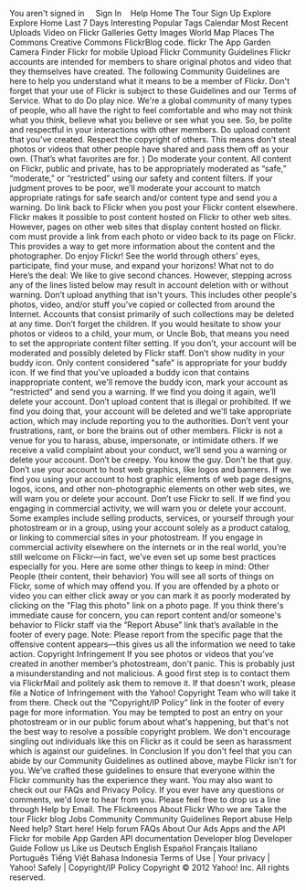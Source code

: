 You aren't signed in     Sign In    Help Home The Tour Sign Up Explore Explore Home Last 7 Days Interesting Popular Tags Calendar Most Recent Uploads Video on Flickr Galleries Getty Images World Map Places The Commons Creative Commons FlickrBlog code. flickr The App Garden Camera Finder Flickr for mobile Upload Flickr Community Guidelines Flickr accounts are intended for members to share original photos and video that they themselves have created. The following Community Guidelines are here to help you understand what it means to be a member of Flickr. Don't forget that your use of Flickr is subject to these Guidelines and our Terms of Service. What to do Do play nice. We're a global community of many types of people, who all have the right to feel comfortable and who may not think what you think, believe what you believe or see what you see. So, be polite and respectful in your interactions with other members. Do upload content that you've created. Respect the copyright of others. This means don't steal photos or videos that other people have shared and pass them off as your own. (That’s what favorites are for. ) Do moderate your content. All content on Flickr, public and private, has to be appropriately moderated as “safe,” “moderate,” or “restricted” using our safety and content filters. If your judgment proves to be poor, we’ll moderate your account to match appropriate ratings for safe search and/or content type and send you a warning. Do link back to Flickr when you post your Flickr content elsewhere. Flickr makes it possible to post content hosted on Flickr to other web sites. However, pages on other web sites that display content hosted on flickr. com must provide a link from each photo or video back to its page on Flickr. This provides a way to get more information about the content and the photographer. Do enjoy Flickr! See the world through others’ eyes, participate, find your muse, and expand your horizons! What not to do Here’s the deal: We like to give second chances. However, stepping across any of the lines listed below may result in account deletion with or without warning. Don’t upload anything that isn't yours. This includes other people's photos, video, and/or stuff you've copied or collected from around the Internet. Accounts that consist primarily of such collections may be deleted at any time. Don’t forget the children. If you would hesitate to show your photos or videos to a child, your mum, or Uncle Bob, that means you need to set the appropriate content filter setting. If you don’t, your account will be moderated and possibly deleted by Flickr staff. Don’t show nudity in your buddy icon. Only content considered "safe" is appropriate for your buddy icon. If we find that you've uploaded a buddy icon that contains inappropriate content, we'll remove the buddy icon, mark your account as “restricted” and send you a warning. If we find you doing it again, we’ll delete your account. Don’t upload content that is illegal or prohibited. If we find you doing that, your account will be deleted and we'll take appropriate action, which may include reporting you to the authorities. Don’t vent your frustrations, rant, or bore the brains out of other members. Flickr is not a venue for you to harass, abuse, impersonate, or intimidate others. If we receive a valid complaint about your conduct, we’ll send you a warning or delete your account. Don’t be creepy. You know the guy. Don't be that guy. Don’t use your account to host web graphics, like logos and banners. If we find you using your account to host graphic elements of web page designs, logos, icons, and other non-photographic elements on other web sites, we will warn you or delete your account. Don’t use Flickr to sell. If we find you engaging in commercial activity, we will warn you or delete your account. Some examples include selling products, services, or yourself through your photostream or in a group, using your account solely as a product catalog, or linking to commercial sites in your photostream. If you engage in commercial activity elsewhere on the internets or in the real world, you’re still welcome on Flickr—in fact, we’ve even set up some best practices especially for you. Here are some other things to keep in mind: Other People (their content, their behavior) You will see all sorts of things on Flickr, some of which may offend you. If you are offended by a photo or video you can either click away or you can mark it as poorly moderated by clicking on the "Flag this photo" link on a photo page. If you think there's immediate cause for concern, you can report content and/or someone's behavior to Flickr staff via the “Report Abuse” link that’s available in the footer of every page. Note: Please report from the specific page that the offensive content appears—this gives us all the information we need to take action. Copyright Infringement If you see photos or videos that you’ve created in another member’s photostream, don't panic. This is probably just a misunderstanding and not malicious. A good first step is to contact them via FlickrMail and politely ask them to remove it. If that doesn't work, please file a Notice of Infringement with the Yahoo! Copyright Team who will take it from there. Check out the “Copyright/IP Policy” link in the footer of every page for more information. You may be tempted to post an entry on your photostream or in our public forum about what's happening, but that's not the best way to resolve a possible copyright problem. We don't encourage singling out individuals like this on Flickr as it could be seen as harassment which is against our guidelines. In Conclusion If you don't feel that you can abide by our Community Guidelines as outlined above, maybe Flickr isn't for you. We’ve crafted these guidelines to ensure that everyone within the Flickr community has the experience they want. You may also want to check out our FAQs and Privacy Policy. If you ever have any questions or comments, we'd love to hear from you. Please feel free to drop us a line through Help by Email. The Flickreenos About Flickr Who we are Take the tour Flickr blog Jobs Community Community Guidelines Report abuse Help Need help? Start here! Help forum FAQs About Our Ads Apps and the API Flickr for mobile App Garden API documentation Developer blog Developer Guide Follow us Like us Deutsch English Español Français Italiano Português Tiếng Việt Bahasa Indonesia Terms of Use | Your privacy | Yahoo! Safely | Copyright/IP Policy Copyright © 2012 Yahoo! Inc. All rights reserved.